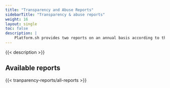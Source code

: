 ```yaml
---
title: "Transparency and Abuse Reports"
sidebarTitle: "Transparency & abuse reports"
weight: 16
layout: single
toc: false
description: |
    Platform.sh provides two reports on an annual basis according to the EU Digital Services Act Package, French law, and European Data Protection Board's requirements and recommendations outlining transparency and abuse during that year. The contents of that report are listed below, and can also be downloaded as a PDF. 
---
```


{{< description >}}

## Available reports

{{< tranparency-reports/all-reports >}}